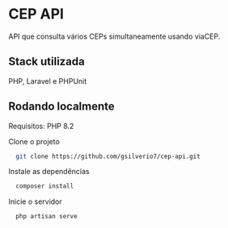
# CEP API

API que consulta vários CEPs simultaneamente usando viaCEP.

## Stack utilizada

PHP, Laravel e PHPUnit



## Rodando localmente

Requisitos: PHP 8.2 

Clone o projeto

```bash
  git clone https://github.com/gsilverio7/cep-api.git
```

Instale as dependências

```bash
  composer install
```

Inicie o servidor

```bash
  php artisan serve
```

